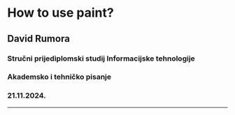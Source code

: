 # How to use paint?
## David Rumora
### Stručni prijediplomski studij Informacijske tehnologije
### Akademsko i tehničko pisanje
### 21.11.2024.

---





